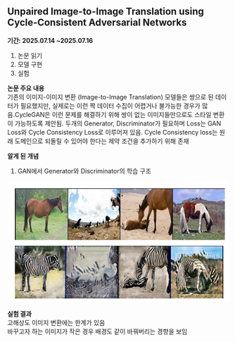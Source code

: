 

## Unpaired Image-to-Image Translation using Cycle-Consistent Adversarial Networks
**기간: 2025.07.14 ~2025.07.16**

1.	논문 읽기
2.	모델 구현
3.	실험
   
**논문 주요 내용**  
기존의 이미지-이미지 변환 (Image-to-Image Translation) 모델들은 쌍으로 된 데이터가 필요했지만, 실제로는 이런 짝 데이터 수집이 어렵거나 불가능한 경우가 많음.CycleGAN은 이런 문제를 해결하기 위해 쌍이 없는 이미지들만으로도 스타일 변환이 가능하도록 제안됨.
두개의  Generator, Discriminator가 필요하며 Loss는 GAN Loss와 Cycle Consistency Loss로 이루어져 있음. Cycle Consistency loss는 원래 도메인으로 되돌릴 수 있어야 한다는 제약 조건을 추가하기 위해 존재

**알게 된 개념**  
1. GAN에서 Generator와 Discriminator의 학습 구조
   
<img src='그림2.png'>

**실험 결과**  
고해상도 이미지 변환에는 한계가 있음   
바꾸고자 하는 이미지가 작은 경우 배경도 같이 바꿔버리는 경향을 보임   




